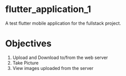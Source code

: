 # flutter_application_1

A test flutter mobile application for the fullstack project.

# Objectives
  1. Upload and Download to/from the web server
  2. Take Picture
  3. View images uploaded from the server 
